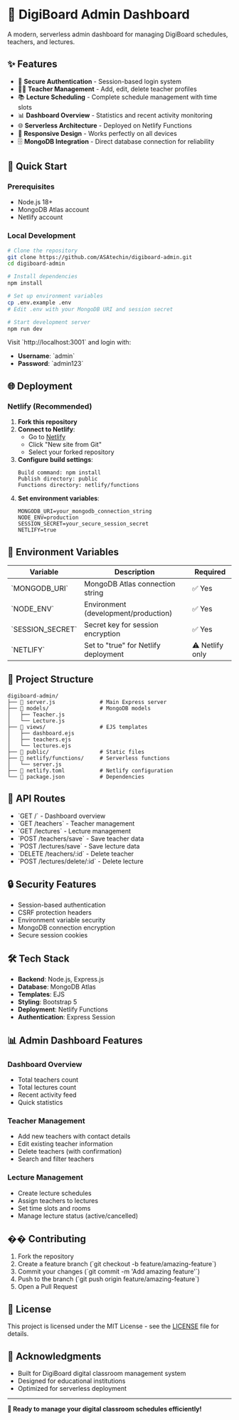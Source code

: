 # 🎯 DigiBoard Admin Dashboard

A modern, serverless admin dashboard for managing DigiBoard schedules, teachers, and lectures.

## ✨ Features

- 🔐 **Secure Authentication** - Session-based login system
- 👨‍🏫 **Teacher Management** - Add, edit, delete teacher profiles
- 📚 **Lecture Scheduling** - Complete schedule management with time slots
- 📊 **Dashboard Overview** - Statistics and recent activity monitoring
- 🌐 **Serverless Architecture** - Deployed on Netlify Functions
- 📱 **Responsive Design** - Works perfectly on all devices
- 🗄️ **MongoDB Integration** - Direct database connection for reliability

## 🚀 Quick Start

### Prerequisites
- Node.js 18+ 
- MongoDB Atlas account
- Netlify account

### Local Development
```bash
# Clone the repository
git clone https://github.com/ASAtechin/digiboard-admin.git
cd digiboard-admin

# Install dependencies
npm install

# Set up environment variables
cp .env.example .env
# Edit .env with your MongoDB URI and session secret

# Start development server
npm run dev
```

Visit \`http://localhost:3001\` and login with:
- **Username**: \`admin\`
- **Password**: \`admin123\`

## 🌐 Deployment

### Netlify (Recommended)

1. **Fork this repository**
2. **Connect to Netlify**: 
   - Go to [Netlify](https://app.netlify.com)
   - Click "New site from Git"
   - Select your forked repository
3. **Configure build settings**:
   ```
   Build command: npm install
   Publish directory: public
   Functions directory: netlify/functions
   ```
4. **Set environment variables**:
   ```
   MONGODB_URI=your_mongodb_connection_string
   NODE_ENV=production
   SESSION_SECRET=your_secure_session_secret
   NETLIFY=true
   ```

## 🔧 Environment Variables

| Variable | Description | Required |
|----------|-------------|----------|
| \`MONGODB_URI\` | MongoDB Atlas connection string | ✅ Yes |
| \`NODE_ENV\` | Environment (development/production) | ✅ Yes |
| \`SESSION_SECRET\` | Secret key for session encryption | ✅ Yes |
| \`NETLIFY\` | Set to "true" for Netlify deployment | ⚠️ Netlify only |

## 📁 Project Structure

```
digiboard-admin/
├── 📄 server.js              # Main Express server
├── 📁 models/                # MongoDB models
│   ├── Teacher.js
│   └── Lecture.js
├── 📁 views/                 # EJS templates
│   ├── dashboard.ejs
│   ├── teachers.ejs
│   └── lectures.ejs
├── 📁 public/                # Static files
├── 📁 netlify/functions/     # Serverless functions
│   └── server.js
├── 📄 netlify.toml           # Netlify configuration
└── 📄 package.json           # Dependencies
```

## 🎯 API Routes

- \`GET /\` - Dashboard overview
- \`GET /teachers\` - Teacher management
- \`GET /lectures\` - Lecture management
- \`POST /teachers/save\` - Save teacher data
- \`POST /lectures/save\` - Save lecture data
- \`DELETE /teachers/:id\` - Delete teacher
- \`POST /lectures/delete/:id\` - Delete lecture

## 🔒 Security Features

- Session-based authentication
- CSRF protection headers
- Environment variable security
- MongoDB connection encryption
- Secure session cookies

## 🛠️ Tech Stack

- **Backend**: Node.js, Express.js
- **Database**: MongoDB Atlas
- **Templates**: EJS
- **Styling**: Bootstrap 5
- **Deployment**: Netlify Functions
- **Authentication**: Express Session

## 📊 Admin Dashboard Features

### Dashboard Overview
- Total teachers count
- Total lectures count
- Recent activity feed
- Quick statistics

### Teacher Management
- Add new teachers with contact details
- Edit existing teacher information
- Delete teachers (with confirmation)
- Search and filter teachers

### Lecture Management
- Create lecture schedules
- Assign teachers to lectures
- Set time slots and rooms
- Manage lecture status (active/cancelled)

## �� Contributing

1. Fork the repository
2. Create a feature branch (\`git checkout -b feature/amazing-feature\`)
3. Commit your changes (\`git commit -m 'Add amazing feature'\`)
4. Push to the branch (\`git push origin feature/amazing-feature\`)
5. Open a Pull Request

## 📄 License

This project is licensed under the MIT License - see the [LICENSE](LICENSE) file for details.

## 🎉 Acknowledgments

- Built for DigiBoard digital classroom management system
- Designed for educational institutions
- Optimized for serverless deployment

---

**🚀 Ready to manage your digital classroom schedules efficiently!**
